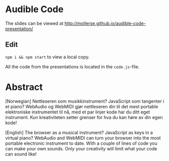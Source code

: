 # Audible Code

The slides can be viewed at http://mollerse.github.io/audible-code-presentation/

## Edit

`npm i && npm start` to view a local copy.

All the code from the presentations is located in the `code.js`-file.

# Abstract

[Norwegian]
Nettleseren som musikkinstrument? JavaScript som tangenter i et piano? WebAudio
og WebMIDI gjør nettleseren din til det mest portable elektroniske instrumentet
til nå, med et par linjer kode har du ditt eget instrument. Kun kreativiteten
setter grenser for hva du kan høre av din egen kode!

[English]
The browser as a musical instrument? JavaScript as keys in a virtual piano?
WebAudio and WebMIDI can turn your browser into the most portable electronic
instrument to date. With a couple of lines of code you can make your own sounds.
Only your creativity will limit what your code can sound like!
